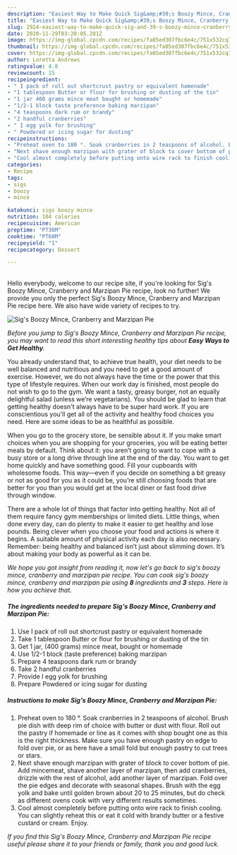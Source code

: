 ```yaml
---
description: "Easiest Way to Make Quick Sig&amp;#39;s Boozy Mince, Cranberry and Marzipan Pie"
title: "Easiest Way to Make Quick Sig&amp;#39;s Boozy Mince, Cranberry and Marzipan Pie"
slug: 2924-easiest-way-to-make-quick-sig-and-39-s-boozy-mince-cranberry-and-marzipan-pie
date: 2020-11-29T03:20:05.281Z
image: https://img-global.cpcdn.com/recipes/fa05ed307fbc6e4c/751x532cq70/sigs-boozy-mince-cranberry-and-marzipan-pie-recipe-main-photo.jpg
thumbnail: https://img-global.cpcdn.com/recipes/fa05ed307fbc6e4c/751x532cq70/sigs-boozy-mince-cranberry-and-marzipan-pie-recipe-main-photo.jpg
cover: https://img-global.cpcdn.com/recipes/fa05ed307fbc6e4c/751x532cq70/sigs-boozy-mince-cranberry-and-marzipan-pie-recipe-main-photo.jpg
author: Loretta Andrews
ratingvalue: 4.8
reviewcount: 15
recipeingredient:
- " I pack of roll out shortcrust pastry or equivalent homenade"
- "1 tablespoon Butter or flour for brushing or dusting of the tin"
- "1 jar 400 grams mince meat bought or homemade"
- "1/2-1 block taste preference baking marzipan"
- "4 teaspoons dark rum or brandy"
- "2 handful cranberries"
- " I egg yolk for brushing"
- " Powdered or icing sugar for dusting"
recipeinstructions:
- "Preheat oven to 180 °. Soak cranberries in 2 teaspoons of alcohol. Brush pie dish with deep rim of choice with butter or dust with flour. Roll out the pastry if homemade or line as it comes with shop bought one as this is the right thickness. Make sure you have enough pastry on edge to fold over pie, or as here have a small fold but enough pastry to cut trees or stars."
- "Next shave enough marzipan with grater of block to cover bottom of pie. Add mincemeat, shave another layer of marzipan, then add cranberries, drizzle with the rest of alcohol, add another layer of marzipan. Fold over the pie edges and decorate with seasonal shapes. Brush with the egg yolk and bake until golden brown about 20 to 25 minutes, but do check as different ovens cook with very different results sometimes."
- "Cool almost completely before putting onto wire rack to finish cooling. You can slightly reheat this or eat it cold with brandy butter or a festive custard or cream. Enjoy."
categories:
- Recipe
tags:
- sigs
- boozy
- mince

katakunci: sigs boozy mince 
nutrition: 104 calories
recipecuisine: American
preptime: "PT36M"
cooktime: "PT60M"
recipeyield: "1"
recipecategory: Dessert

---
```

<br>
Hello everybody, welcome to our recipe site, if you're looking for Sig&#39;s Boozy Mince, Cranberry and Marzipan Pie recipe, look no further! We provide you only the perfect Sig&#39;s Boozy Mince, Cranberry and Marzipan Pie recipe here. We also have wide variety of recipes to try.
<br>


![Sig&#39;s Boozy Mince, Cranberry and Marzipan Pie](https://img-global.cpcdn.com/recipes/fa05ed307fbc6e4c/751x532cq70/sigs-boozy-mince-cranberry-and-marzipan-pie-recipe-main-photo.jpg)

<i>Before you jump to Sig&#39;s Boozy Mince, Cranberry and Marzipan Pie recipe, you may want to read this short interesting healthy tips about <strong>Easy Ways to Get Healthy</strong>.</i>

You already understand that, to achieve true health, your diet needs to be well balanced and nutritious and you need to get a good amount of exercise. However, we do not always have the time or the power that this type of lifestyle requires. When our work day is finished, most people do not wish to go to the gym. We want a tasty, greasy burger, not an equally delightful salad (unless we’re vegetarians). You should be glad to learn that getting healthy doesn't always have to be super hard work. If you are conscientious you'll get all of the activity and healthy food choices you need. Here are some ideas to be as healthful as possible.

When you go to the grocery store, be sensible about it. If you make smart choices when you are shopping for your groceries, you will be eating better meals by default. Think about it: you aren’t going to want to cope with a busy store or a long drive through line at the end of the day. You want to get home quickly and have something good. Fill your cupboards with wholesome foods. This way—even if you decide on something a bit greasy or not as good for you as it could be, you’re still choosing foods that are better for you than you would get at the local diner or fast food drive through window.

There are a whole lot of things that factor into getting healthy. Not all of them require fancy gym memberships or limited diets. Little things, when done every day, can do plenty to make it easier to get healthy and lose pounds. Being clever when you choose your food and actions is where it begins. A suitable amount of physical activity each day is also necessary. Remember: being healthy and balanced isn’t just about slimming down. It’s about making your body as powerful as it can be. 


<i>We hope you got insight from reading it, now let's go back to sig&#39;s boozy mince, cranberry and marzipan pie recipe. You can cook sig&#39;s boozy mince, cranberry and marzipan pie using <strong>8</strong> ingredients and <strong>3</strong> steps. Here is how you achieve that.
</i>

##### The ingredients needed to prepare Sig&#39;s Boozy Mince, Cranberry and Marzipan Pie:

1. Use  I pack of roll out shortcrust pastry or equivalent homenade
1. Take 1 tablespoon Butter or flour for brushing or dusting of the tin
1. Get 1 jar, (400 grams) mince meat, bought or homemade
1. Use 1/2-1 block (taste preference) baking marzipan
1. Prepare 4 teaspoons dark rum or brandy
1. Take 2 handful cranberries
1. Provide  I egg yolk for brushing
1. Prepare  Powdered or icing sugar for dusting


##### Instructions to make Sig&#39;s Boozy Mince, Cranberry and Marzipan Pie:

1. Preheat oven to 180 °. Soak cranberries in 2 teaspoons of alcohol. Brush pie dish with deep rim of choice with butter or dust with flour. Roll out the pastry if homemade or line as it comes with shop bought one as this is the right thickness. Make sure you have enough pastry on edge to fold over pie, or as here have a small fold but enough pastry to cut trees or stars.
1. Next shave enough marzipan with grater of block to cover bottom of pie. Add mincemeat, shave another layer of marzipan, then add cranberries, drizzle with the rest of alcohol, add another layer of marzipan. Fold over the pie edges and decorate with seasonal shapes. Brush with the egg yolk and bake until golden brown about 20 to 25 minutes, but do check as different ovens cook with very different results sometimes.
1. Cool almost completely before putting onto wire rack to finish cooling. You can slightly reheat this or eat it cold with brandy butter or a festive custard or cream. Enjoy.


<i>If you find this Sig&#39;s Boozy Mince, Cranberry and Marzipan Pie recipe useful please share it to your friends or family, thank you and good luck.</i>
